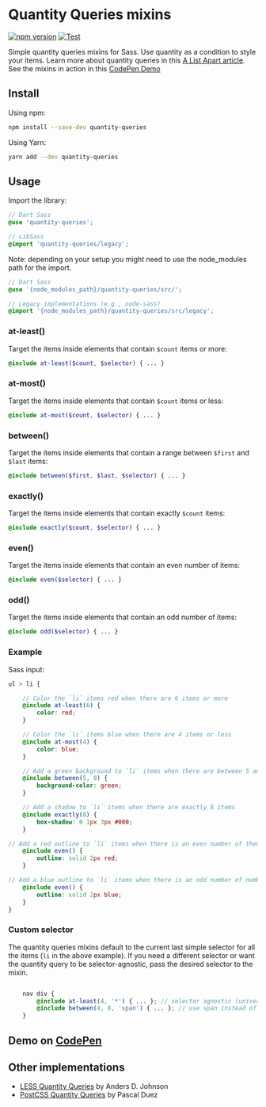 # Quantity Queries mixins

[![npm version](https://badge.fury.io/js/quantity-queries.svg)](https://badge.fury.io/js/quantity-queries) [![Test](https://github.com/danielguillan/quantity-queries/actions/workflows/test.yml/badge.svg)](https://github.com/danielguillan/quantity-queries/actions/workflows/test.yml)

Simple quantity queries mixins for Sass. Use quantity as a condition to style your items. Learn more about quantity queries in this [A List Apart article](http://alistapart.com/article/quantity-queries-for-css). See the mixins in action in this [CodePen Demo](http://codepen.io/danielguillan/pen/GgBOxm)

## Install

Using npm:

```sh
npm install --save-dev quantity-queries
```

Using Yarn:

```sh
yarn add --dev quantity-queries
```

## Usage

Import the library:

```scss
// Dart Sass
@use 'quantity-queries';
```

```scss
// LibSass
@import 'quantity-queries/legacy';
```

Note: depending on your setup you might need to use the node_modules path for the import. 

```scss
// Dart Sass
@use '{node_modules_path}/quantity-queries/src/';

// Legacy implementations (e.g., node-sass)
@import '{node_modules_path}/quantity-queries/src/legacy';
```

### at-least()

Target the items inside elements that contain `$count` items or more:

```scss
@include at-least($count, $selector) { ... }
```

### at-most()

Target the items inside elements that contain `$count` items or less:

```scss
@include at-most($count, $selector) { ... }
```

### between()

Target the items inside elements that contain a range between `$first` and `$last` items:

```scss
@include between($first, $last, $selector) { ... }
```

### exactly()

Target the items inside elements that contain exactly `$count` items:

```scss
@include exactly($count, $selector) { ... }
```

### even()

Target the items inside elements that contain an even number of items:

```scss
@include even($selector) { ... }
```

### odd()

Target the items inside elements that contain an odd number of items:

```scss
@include odd($selector) { ... }
```

### Example

Sass input:

```scss
ul > li {

	// Color the `li` items red when there are 6 items or more
	@include at-least(6) {
		color: red;
	}

	// Color the `li` items blue when there are 4 items or less
	@include at-most(4) {
		color: blue;
	}

	// Add a green background to `li` items when there are between 5 and 8 items
	@include between(5, 8) {
		background-color: green;
	}

	// Add a shadow to `li` items when there are exactly 8 items
	@include exactly(8) {
		box-shadow: 0 1px 3px #000;
	}

// Add a red outline to `li` items when there is an even number of them
	@include even() {
		outline: solid 2px red;
	}

// Add a blue outline to `li` items when there is an odd number of number
	@include even() {
		outline: solid 2px blue;
	}
}
```

### Custom selector

The quantity queries mixins default to the current last simple selector for all the items (`li` in the above example). If you need a different selector or want the quantity query to be selector-agnostic, pass the desired selector to the mixin.

```scss

	nav div {
		@include at-least(4, '*') { ... }; // selector agnostic (universal selector)
		@include between(4, 8, 'span') { ... }; // use span instead of div
	}
```

## Demo on [CodePen](http://codepen.io/danielguillan/pen/GgBOxm)

## Other implementations

- [LESS Quantity Queries](https://github.com/adjohnson916/quantity-queries.less) by Anders D. Johnson
- [PostCSS Quantity Queries](https://github.com/pascalduez/postcss-quantity-queries) by Pascal Duez


